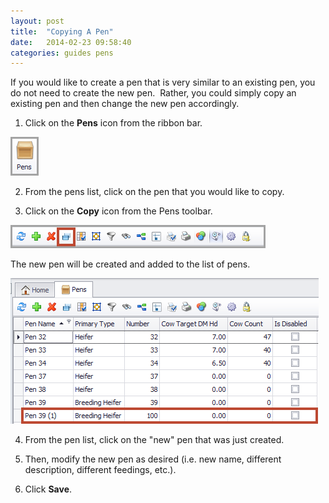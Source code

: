```yaml
---
layout: post
title:  "Copying A Pen"
date:   2014-02-23 09:58:40
categories: guides pens
---
```


If you would like to create a pen that is very similar to an existing
pen, you do not need to create the new pen.  Rather, you could simply
copy an existing pen and then change the new pen accordingly.

1. Click on the **Pens** icon from the ribbon bar.

  ![](/assets/images/image172.png)

2. From the pens list, click on the pen that you would like to copy.

3. Click on the **Copy** icon from the Pens toolbar.

  ![](/assets/images/image196.png)

  The new pen will be created and added to the list of pens.

  ![](/assets/images/image197.png)

4. From the pen list, click on the "new" pen that was just created.

5. Then, modify the new pen as desired (i.e. new name, different description, different feedings, etc.).

6. Click **Save**.
